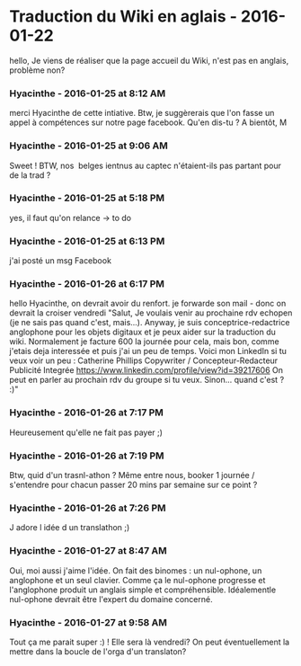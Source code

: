 # Traduction du Wiki en aglais  - 2016-01-22

hello,   Je viens de réaliser que la page accueil du Wiki, n'est pas en anglais, problème non?

### **Hyacinthe** - 2016-01-25 at 8:12 AM

merci Hyacinthe de cette intiative. Btw, je suggèrerais que l'on fasse un appel à compétences sur notre page facebook. Qu'en dis-tu ?   A bientôt,  M

### **Hyacinthe** - 2016-01-25 at 9:06 AM

Sweet ! BTW, nos  belges ientnus au captec n'étaient-ils pas partant pour de la trad ?

### **Hyacinthe** - 2016-01-25 at 5:18 PM

yes, il faut qu'on relance -&gt; to do

### **Hyacinthe** - 2016-01-25 at 6:13 PM

j'ai posté un msg Facebook

### **Hyacinthe** - 2016-01-26 at 6:17 PM

hello Hyacinthe,   on devrait avoir du renfort. je forwarde son mail - donc on devrait la croiser vendredi   "Salut,   Je voulais venir au prochaine rdv echopen (je ne sais pas quand c'est, mais...). Anyway, je suis conceptrice-redactrice anglophone pour les objets digitaux et je peux aider sur la traduction du wiki. Normalement je facture 600 la journée pour cela, mais bon, comme j'etais deja interessée et puis j'ai un peu de temps. Voici mon LinkedIn si tu veux voir un peu :   Catherine Phillips  Copywriter / Concepteur-Redacteur Publicité Integrée  <https://www.linkedin.com/profile/view?id=39217606>   On peut en parler au prochain rdv du groupe si tu veux. Sinon... quand c'est ?   :)"

### **Hyacinthe** - 2016-01-26 at 7:17 PM

Heureusement qu'elle ne fait pas payer ;)

### **Hyacinthe** - 2016-01-26 at 7:19 PM

Btw, quid d'un trasnl-athon ?  Même entre nous, booker 1 journée / s'entendre pour chacun passer 20 mins par semaine sur ce point ?

### **Hyacinthe** - 2016-01-26 at 7:26 PM

J adore l idée d un translathon ;)

### **Hyacinthe** - 2016-01-27 at 8:47 AM

Oui, moi aussi j'aime l'idée.  On fait des binomes : un nul-ophone, un anglophone et un seul clavier. Comme ça le nul-ophone progresse et l'anglophone produit un anglais simple et compréhensible. Idéalementle nul-ophone devrait être l'expert du domaine concerné.

### **Hyacinthe** - 2016-01-27 at 9:58 AM

Tout ça me parait super :) ! Elle sera là vendredi? On peut éventuellement la mettre dans la boucle de l'orga d'un translaton?


